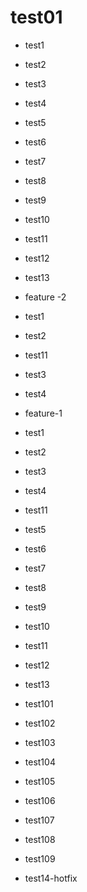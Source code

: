 # test01

- test1
- test2
- test3
- test4
- test5
- test6
- test7
- test8
- test9
- test10
- test11
- test12
- test13

- feature -2
- test1
- test2
- test11
- test3
- test4

- feature-1
- test1
- test2
- test3
- test4
- test11
- test5
- test6
- test7
- test8
- test9
- test10
- test11
- test12
- test13

- test101
- test102
- test103
- test104
- test105
- test106

- test107
- test108

- test109
- test14-hotfix
